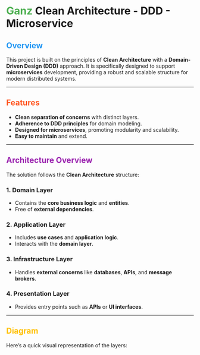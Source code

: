 # <span style="color: #4CAF50;">Ganz</span> Clean Architecture - DDD - Microservice

## <span style="color: #2196F3;">Overview</span>
This project is built on the principles of **Clean Architecture** with a **Domain-Driven Design (DDD)** approach. It is specifically designed to support **microservices** development, providing a robust and scalable structure for modern distributed systems.

---

## <span style="color: #FF5722;">Features</span>
- **Clean separation of concerns** with distinct layers.
- **Adherence to DDD principles** for domain modeling.
- **Designed for microservices**, promoting modularity and scalability.
- **Easy to maintain** and extend.

---

## <span style="color: #9C27B0;">Architecture Overview</span>

The solution follows the **Clean Architecture** structure:

### 1. **Domain Layer**
   - Contains the **core business logic** and **entities**.
   - Free of **external dependencies**.

### 2. **Application Layer**
   - Includes **use cases** and **application logic**.
   - Interacts with the **domain layer**.

### 3. **Infrastructure Layer**
   - Handles **external concerns** like **databases**, **APIs**, and **message brokers**.

### 4. **Presentation Layer**
   - Provides entry points such as **APIs** or **UI interfaces**.

---

## <span style="color: #FFC107;">Diagram</span>

Here’s a quick visual representation of the layers:

